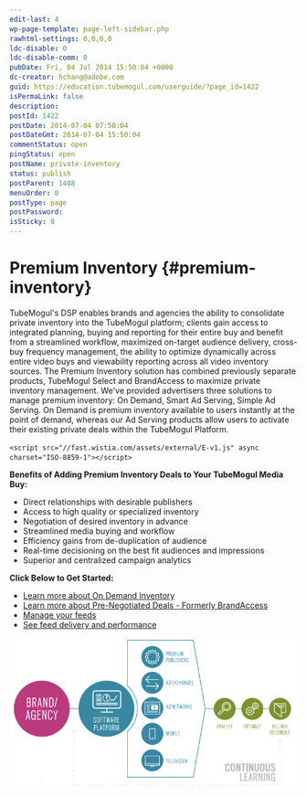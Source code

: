 ```yaml
---
edit-last: 4
wp-page-template: page-left-sidebar.php
rawhtml-settings: 0,0,0,0
ldc-disable: 0
ldc-disable-comm: 0
pubDate: Fri, 04 Jul 2014 15:50:04 +0000
dc-creator: hchang@adobe.com
guid: https://education.tubemogul.com/userguide/?page_id=1422
isPermaLink: false
description: 
postId: 1422
postDate: 2014-07-04 07:50:04
postDateGmt: 2014-07-04 15:50:04
commentStatus: open
pingStatus: open
postName: private-inventory
status: publish
postParent: 1408
menuOrder: 0
postType: page
postPassword: 
isSticky: 0
---
```


# Premium Inventory {#premium-inventory}

TubeMogul's DSP enables brands and agencies the ability to consolidate private inventory into the TubeMogul platform; clients gain access to integrated planning, buying and reporting for their entire buy and benefit from a streamlined workflow, maximized on-target audience delivery, cross-buy frequency management, the ability to optimize dynamically across entire video buys and viewability reporting across all video inventory sources. The Premium Inventory solution has combined previously separate products, TubeMogul Select and BrandAccess to maximize private inventory management. We've provided advertisers three solutions to manage premium inventory: On Demand, Smart Ad Serving, Simple Ad Serving. On Demand is premium inventory available to users instantly at the point of demand, whereas our Ad Serving products allow users to activate their existing private deals within the TubeMogul Platform.

`<script src="//fast.wistia.com/assets/external/E-v1.js" async charset="ISO-8859-1"></script>`   

**Benefits of Adding Premium Inventory Deals to Your TubeMogul Media Buy:**

* Direct relationships with desirable publishers
* Access to high quality or specialized inventory
* Negotiation of desired inventory in advance
* Streamlined media buying and workflow
* Efficiency gains from de-duplication of audience
* Real-time decisioning on the best fit audiences and impressions
* Superior and centralized campaign analytics

**Click Below to Get Started:**

* [Learn more about On Demand Inventory](private-inventory/on-demand-inventory.md)
* [Learn more about Pre-Negotiated Deals - Formerly BrandAccess](private-inventory/brandaccess.md)
* [Manage your feeds](/help/user-guide/planning/private-inventory/brandaccess/feed-management.md)
* [See feed delivery and performance](/help/user-guide/planning/private-inventory/feeds-reporting.md)

[ ![imagea](assets/imagea.png)](assets/imagea.png) 